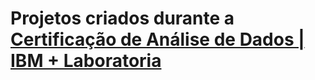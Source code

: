 # Projetos criados durante a <b><a href="https://www.laboratoria.la/br/certificacao-analise-de-dados" target="_blank"> Certificação de Análise de Dados | IBM + Laboratoria </b> 

